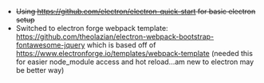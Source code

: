 - ~~Using https://github.com/electron/electron-quick-start for basic electron setup~~
- Switched to electron forge webpack template: https://github.com/theolazian/electron-webpack-bootstrap-fontawesome-jquery which is based off of https://www.electronforge.io/templates/webpack-template (needed this for easier node_module access and hot reload...am new to electron may be better way)